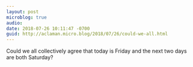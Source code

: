 ```yaml
---
layout: post
microblog: true
audio: 
date: 2018-07-26 10:11:47 -0700
guid: http://aclaman.micro.blog/2018/07/26/could-we-all.html
---
```

Could we all collectively agree that today is Friday and the next two days are both Saturday?
